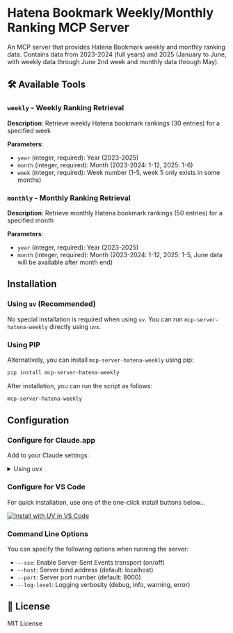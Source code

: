 # Hatena Bookmark Weekly/Monthly Ranking MCP Server

An MCP server that provides Hatena Bookmark weekly and monthly ranking data. Contains data from 2023-2024 (full years) and 2025 (January to June, with weekly data through June 2nd week and monthly data through May).

## 🛠️ Available Tools

### `weekly` - Weekly Ranking Retrieval

**Description**: Retrieve weekly Hatena bookmark rankings (30 entries) for a specified week

**Parameters**:

- `year` (integer, required): Year (2023-2025)
- `month` (integer, required): Month (2023-2024: 1-12, 2025: 1-6)
- `week` (integer, required): Week number (1-5, week 5 only exists in some months)

### `monthly` - Monthly Ranking Retrieval

**Description**: Retrieve monthly Hatena bookmark rankings (50 entries) for a specified month

**Parameters**:

- `year` (integer, required): Year (2023-2025)
- `month` (integer, required): Month (2023-2024: 1-12, 2025: 1-5, June data will be available after month end)

## Installation

### Using `uv` (Recommended)

No special installation is required when using `uv`. You can run `mcp-server-hatena-weekly` directly using `uvx`.

### Using PIP

Alternatively, you can install `mcp-server-hatena-weekly` using pip:

```sh
pip install mcp-server-hatena-weekly
```

After installation, you can run the script as follows:

```sh
mcp-server-hatena-weekly
```

## Configuration

### Configure for Claude.app

Add to your Claude settings:

<details>
<summary>Using uvx</summary>

```json
{
  "mcpServers": {
    "hatena-weekly": {
      "command": "uvx",
      "args": ["mcp-server-hatena-weekly"]
    }
  }
}
```

</details>

### Configure for VS Code

For quick installation, use one of the one-click install buttons below...

[![Install with UV in VS Code](https://img.shields.io/badge/VS_Code-UV-0098FF?style=flat-square&logo=visualstudiocode&logoColor=white)](https://insiders.vscode.dev/redirect/mcp/install?name=hatena-weekly&config=%7B%22command%22%3A%22uvx%22%2C%22args%22%3A%5B%22mcp-server-hatena-weekly%22%5D%7D)

### Command Line Options

You can specify the following options when running the server:

- `--sse`: Enable Server-Sent Events transport (on/off)
- `--host`: Server bind address (default: localhost)
- `--port`: Server port number (default: 8000)
- `--log-level`: Logging verbosity (debug, info, warning, error)

## 📄 License

MIT License
